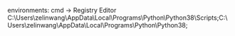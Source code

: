 environments: cmd -> Registry Editor  
C:\Users\zelinwang\AppData\Local\Programs\Python\Python38\Scripts\;C:\Users\zelinwang\AppData\Local\Programs\Python\Python38\;  
